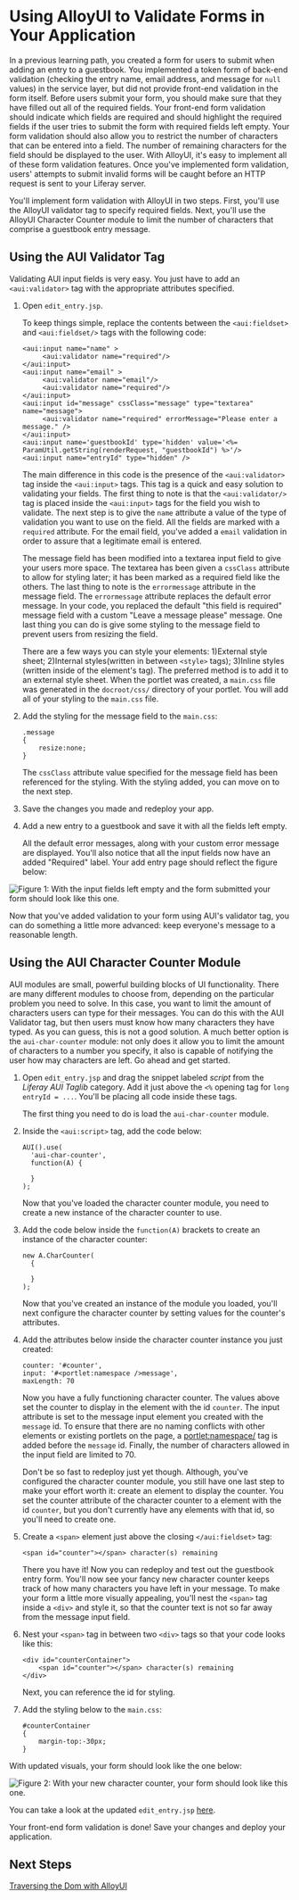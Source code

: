 # Using AlloyUI to Validate Forms in Your Application [](id=using-alloyui-to-validate-forms-in-your-application)

In a previous learning path, you created a form for users to submit when adding
an entry to a guestbook. You implemented a token form of back-end validation
(checking the entry name, email address, and message for `null` values) in the
service layer, but did not provide front-end validation in the form itself.
Before users submit your form, you should make sure that they have filled out
all of the required fields. Your front-end form validation should indicate which
fields are required and should highlight the required fields if the user tries
to submit the form with required fields left empty. Your form validation should
also allow you to restrict the number of characters that can be entered into a
field. The number of remaining characters for the field should be displayed to
the user. With AlloyUI, it's easy to implement all of these form validation
features. Once you've implemented form validation, users' attempts to submit
invalid forms will be caught before an HTTP request is sent to your Liferay
server.

You'll implement form validation with AlloyUI in two steps. First, you'll use
the AlloyUI validator tag to specify required fields. Next, you'll use the
AlloyUI Character Counter module to limit the number of characters that comprise
a guestbook entry message.

## Using the AUI Validator Tag

Validating AUI input fields is very easy. You just have to add an
`<aui:validator>` tag with the appropriate attributes specified.

1.  Open `edit_entry.jsp`.

    To keep things simple, replace the contents between the `<aui:fieldset>` and
    `<aui:fieldset/>` tags with the following code:

        <aui:input name="name" >
             <aui:validator name="required"/>
        </aui:input>
        <aui:input name="email" >
             <aui:validator name="email"/>
             <aui:validator name="required"/>
        </aui:input>
        <aui:input id="message" cssClass="message" type="textarea" name="message">
             <aui:validator name="required" errorMessage="Please enter a message." />
        </aui:input>
        <aui:input name='guestbookId' type='hidden' value='<%= ParamUtil.getString(renderRequest, "guestbookId") %>'/>
        <aui:input name="entryId" type="hidden" />

    The main difference in this code is the presence of the `<aui:validator>`
    tag inside the `<aui:input>` tags. This tag is a quick and easy solution to
    validating your fields. The first thing to note is that the `<aui:validator/>`
    tag is placed inside the `<aui:input>` tags for the field you wish to
    validate. The next step is to give the `name` attribute a value of the type of
    validation you want to use on the field. All the fields are marked with a
    `required` attribute. For the email field, you've added a `email` validation 
    in order to assure that a legitimate email is entered. 

    The message field has been modified into a textarea input field to give your
    users more space. The textarea has been given a `cssClass` attribute to 
    allow for styling later; it has been marked as a required field like the 
    others. The last thing to note is the `errormessage` attribute in the 
    message field. The `errormessage` attribute replaces the default error 
    message. In your code, you replaced the default "this field is required" 
    message field with a custom "Leave a message please" message. One last thing
    you can do is give some styling to the message field to prevent users from
    resizing the field.
    
    There are a few ways you can style your elements: 1)External style sheet; 
    2)Internal styles(written in between `<style>` tags); 3)Inline styles
    (written inside of the element's tag). The preferred method is to add 
    it to an external style sheet. When the portlet was created, a `main.css` 
    file was generated in the `docroot/css/` directory of your portlet. You will 
    add all of your styling to the `main.css` file.
    
2.  Add the styling for the message field to the `main.css`:

        .message
        {
            resize:none;
        }
        
    The `cssClass` attribute value specified for the message field has been 
    referenced for the styling. With the styling added, you can move on to the 
    next step.

2.  Save the changes you made and redeploy your app.

3.  Add a new entry to a guestbook and save it with all the fields left empty.
    
    All the default error messages, along with your custom error message are
    displayed. You'll also notice that all the input fields now have an added
    "Required" label. Your add entry page should reflect the figure below: 

![Figure 1: With the input fields left empty and the form submitted your form should look like this one.](../../images/guestbook-form-validation.png)

Now that you've added validation to your form using AUI's validator tag,
you can do something a little more advanced: keep everyone's message to a
reasonable length.

## Using the AUI Character Counter Module

AUI modules are small, powerful building blocks of UI functionality. There are
many different modules to choose from, depending on the particular problem you
need to solve. In this case, you want to limit the amount of characters users
can type for their messages. You can do this with the AUI Validator tag, but then
users must know how many characters they have typed. As you can guess, this is
not a good solution. A much better option is the `aui-char-counter` module:
not only does it allow you to limit the amount of characters to a number you
specify, it also is capable of notifying the user how may characters are left.
Go ahead and get started. 

1.  Open `edit_entry.jsp` and drag the snippet labeled *script* from the 
    *Liferay AUI Taglib* category. Add it just above the `<%` opening tag for 
    `long entryId = ...`. You'll be placing all code inside these tags.

    The first thing you need to do is load the `aui-char-counter` module.

2.  Inside the `<aui:script>` tag, add the code below:

        AUI().use(
          'aui-char-counter',
          function(A) {
  
          }
        );

    Now that you've loaded the character counter module, you need to create a 
    new instance of the character counter to use.
 
3.  Add the code below inside the `function(A)` brackets to create an instance 
    of the character counter:

        new A.CharCounter(
          {
           
          }
        );

    Now that you've created an instance of the module you loaded, you'll next 
    configure the character counter by setting values for the counter's
    attributes.
 
4.  Add the attributes below inside the character counter instance you just
    created:

        counter: '#counter',
        input: '#<portlet:namespace />message',
        maxLength: 70
    
    Now you have a fully functioning character counter. The values above set the
    counter to display in the element with the id `counter`. The input attribute 
    is set to the message input element you created with the `message` id. To 
    ensure that there are no naming conflicts with other elements or existing 
    portlets on the page, a <portlet:namespace/> tag is added before the 
    `message` id. Finally, the number of characters allowed in the input field 
    are limited to 70.
    
    Don't be so fast to redeploy just yet though. Although, you've configured
    the character counter module, you still have one last step to make your 
    effort worth it: create an element to display the counter. You set the 
    counter attribute of the character counter to a element with the id 
    `counter`, but you don't currently have any elements with that id, so you'll 
    need to create one.
 
5.  Create a `<span>` element just above the closing `</aui:fieldset>` tag: 

        <span id="counter"></span> character(s) remaining
   
    There you have it! Now you can redeploy and test out the guestbook entry
    form. You'll now see your fancy new character counter keeps track of how many
    characters you have left in your message. To make your form a little more 
    visually appealing, you'll nest the `<span>` tag inside a `<div>` and style 
    it, so that the counter text is not so far away from the message input field.
 
6.  Nest your `<span>` tag in between two `<div>` tags so that your code looks
    like this:

        <div id="counterContainer">
            <span id="counter"></span> character(s) remaining
        </div>
        
    Next, you can reference the id for styling.
    
7.  Add the styling below to the `main.css`:

        #counterContainer
        {
            margin-top:-30px;
        }

With updated visuals, your form should look like the one below:
 
![Figure 2: With your new character counter, your form should look like this one.](../../images/guestbook-char-counter.png)

You can take a look at the updated `edit_entry.jsp` [here](https://github.com/liferay/liferay-docs/blob/master/develop/learning-paths/code/learning-sdk/portlets/guestbook-portlet/docroot/html/guestbook/edit_entry.jsp).

Your front-end form validation is done! Save your changes and deploy your
application. 

## Next Steps

 [Traversing the Dom with AlloyUI](/develop/learning-paths/-/knowledge_base/traversing-the-dom-with-alloyui)
